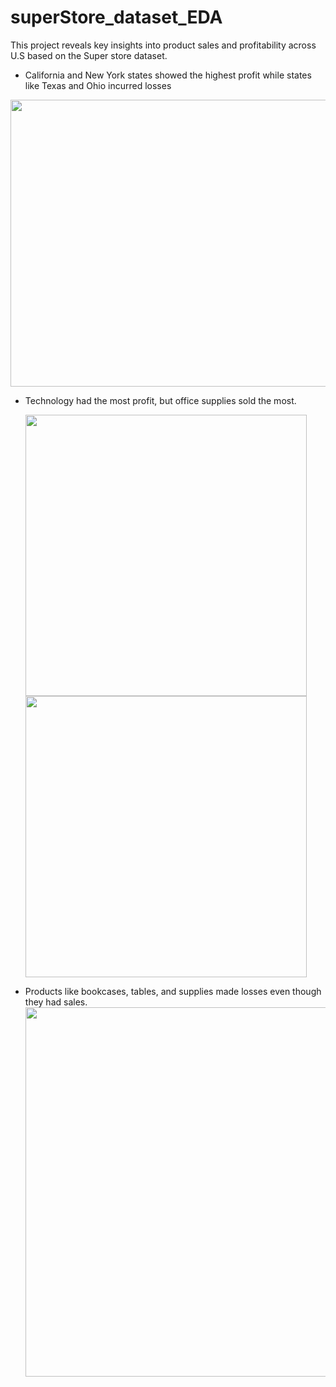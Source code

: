 # superStore_dataset_EDA
This project reveals key insights into product sales and profitability across U.S based on the Super store dataset.
- California and New York states showed the highest profit while states like Texas and Ohio incurred losses
<img width="1168" height="459" src="https://github.com/user-attachments/assets/8d19a685-3256-4d1d-93e1-8090ae47f2a4" />

- Technology had the most profit, but office supplies sold the most.
  <p float="left">
  <img src="https://github.com/user-attachments/assets/18e20828-6f6b-4886-86c7-56f3bcb54e59" width="450">
  <img src="https://github.com/user-attachments/assets/eeb84452-b7bb-4e42-adca-eb451d97ceef" width="450" >
</p>

- Products like bookcases, tables, and supplies made losses even though they had sales.
  <img width="920" height="591" src="https://github.com/user-attachments/assets/d742e639-0692-4721-a19a-8636358ea9c5" />
